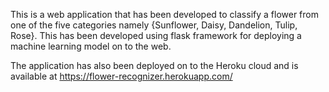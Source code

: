 This is a web application that has been developed to classify a flower from one of the five categories namely {Sunflower, Daisy, Dandelion, Tulip, Rose}.
This has been developed using flask framework for deploying a machine learning model on to the web.

The application has also been deployed on to the Heroku cloud and is available at https://flower-recognizer.herokuapp.com/
